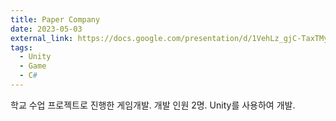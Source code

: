 ```yaml
---
title: Paper Company
date: 2023-05-03
external_link: https://docs.google.com/presentation/d/1VehLz_gjC-TaxTMys9B3lWOv9Vtq3QEA/edit?usp=sharing&ouid=105738723853254609453&rtpof=true&sd=true
tags:
  - Unity
  - Game
  - C#
---
```


학교 수업 프로젝트로 진행한 게임개발. 개발 인원 2명. Unity를 사용하여 개발.

<!--more-->
